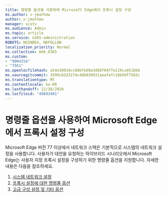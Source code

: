 ```yaml
---
title: 명령줄 옵션을 사용하여 Microsoft Edge에서 프록시 설정 구성
ms.author: v-jmathew
author: v-jmathew
manager: scotv
ms.audience: Admin
ms.topic: article
ms.service: o365-administration
ROBOTS: NOINDEX, NOFOLLOW
localization_priority: Normal
ms.collection: Adm_O365
ms.custom:
- "9004254"
- "7561"
ms.openlocfilehash: a54e30034cc0dbfe60a3d88f04ffe119ca451bb6
ms.sourcegitcommit: 3599c82d3274c48b039831aeafefc16b9df7565c
ms.translationtype: MT
ms.contentlocale: ko-KR
ms.lasthandoff: 12/16/2020
ms.locfileid: "49693401"
---
```

# <a name="use-command-line-options-to-configure-proxy-settings-in-microsoft-edge"></a>명령줄 옵션을 사용하여 Microsoft Edge에서 프록시 설정 구성

Microsoft Edge 버전 77 이상에서 네트워크 스택은 기본적으로 시스템의 네트워크 설정을 사용합니다. 사용자가 대안을 요청하는 하이브리드 시나리오에서 Microsoft Edge는 사용자 지정 프록시 설정을 구성하기 위한 명령줄 옵션을 지원합니다. 자세한 내용은 다음을 참조하세요.

1. [시스템 네트워크 설정](https://go.microsoft.com/fwlink/?linkid=2133962)
2. [프록시 설정에 대한 명령줄 옵션](https://go.microsoft.com/fwlink/?linkid=2134292)
3. [고급 구성 설정 및 기타 옵션](https://go.microsoft.com/fwlink/?linkid=2134293)
